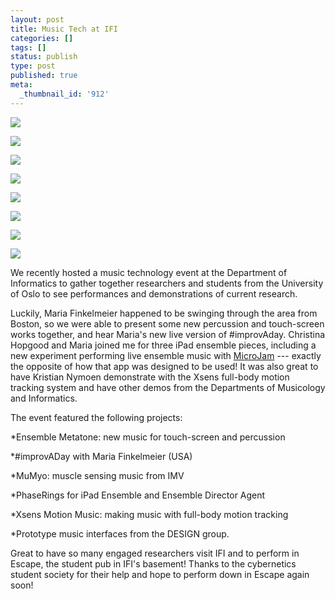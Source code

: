 ```yaml
---
layout: post
title: Music Tech at IFI
categories: []
tags: []
status: publish
type: post
published: true
meta:
  _thumbnail_id: '912'
---
```


![](/squarespace_images/static_500baf96c4aa540325612fa5_500bb0b2e4b042ea6e35b13f_592be060be659440db950bfc_1496047731358_musictechevent+-+1.jpg_)
  

  
   
![](/squarespace_images/static_500baf96c4aa540325612fa5_500bb0b2e4b042ea6e35b13f_592be0616b8f5b4e64ca9e35_1496047731834_musictechevent+-+2.jpg_)
  

  
   
![](/squarespace_images/static_500baf96c4aa540325612fa5_500bb0b2e4b042ea6e35b13f_592be06fe4fcb57df0b08f5b_1496047782738_musictechevent+-+3.jpg_)
  

  
   
![](/squarespace_images/static_500baf96c4aa540325612fa5_500bb0b2e4b042ea6e35b13f_592be072b3db2b6efbdc1cbc_1496047756031_musictechevent+-+4.jpg_)
  

  
   
![](/squarespace_images/static_500baf96c4aa540325612fa5_500bb0b2e4b042ea6e35b13f_592be089d2b857159c8fde5f_1496047774704_musictechevent+-+5.jpg_)
  

  
   
![](/squarespace_images/static_500baf96c4aa540325612fa5_500bb0b2e4b042ea6e35b13f_592be09ca5790abc03d18d81_1496047778411_musictechevent+-+6.jpg_)
  

  
   
![](/squarespace_images/static_500baf96c4aa540325612fa5_500bb0b2e4b042ea6e35b13f_592be0a19f7456f077290568_1496047782752_musictechevent+-+7.jpg_)
  

  
   
![](/squarespace_images/static_500baf96c4aa540325612fa5_500bb0b2e4b042ea6e35b13f_592be0a2d2b857159c8fdfa9_1496047783109_musictechevent+-+8.jpg_)

We recently hosted a music technology event at the Department of Informatics to gather together researchers and students from the University of Oslo to see performances and demonstrations of current research.

Luckily, Maria Finkelmeier happened to be swinging through the area from Boston, so we were able to present some new percussion and touch-screen works together, and hear Maria's new live version of #improvAday. Christina Hopgood and Maria joined me for three iPad ensemble pieces, including a new experiment performing live ensemble music with 
[MicroJam](http://microjam.info) --- exactly the opposite of how that app was designed to be used! It was also great to have Kristian Nymoen demonstrate with the Xsens full-body motion tracking system and have other demos from the Departments of Musicology and Informatics.

The event featured the following projects:

*Ensemble Metatone: new music for touch-screen and percussion


*#improvADay with Maria Finkelmeier (USA)


*MuMyo: muscle sensing music from IMV


*PhaseRings for iPad Ensemble and Ensemble Director Agent


*Xsens Motion Music: making music with full-body motion tracking


*Prototype music interfaces from the DESIGN group.

Great to have so many engaged researchers visit IFI and to perform in Escape, the student pub in IFI's basement! Thanks to the cybernetics student society for their help and hope to perform down in Escape again soon!
